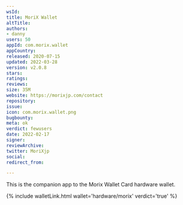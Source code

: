 ```yaml
---
wsId: 
title: MoriX Wallet
altTitle: 
authors:
- danny
users: 50
appId: com.morix.wallet
appCountry: 
released: 2020-07-15
updated: 2022-03-28
version: v2.0.8
stars: 
ratings: 
reviews: 
size: 35M
website: https://morixjp.com/contact
repository: 
issue: 
icon: com.morix.wallet.png
bugbounty: 
meta: ok
verdict: fewusers
date: 2022-02-17
signer: 
reviewArchive: 
twitter: MoriXjp
social: 
redirect_from: 

---
```


This is the companion app to the Morix Wallet Card hardware wallet. 

{% include walletLink.html wallet='hardware/morix' verdict='true' %}
